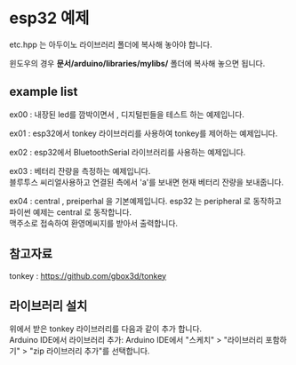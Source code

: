 # esp32 예제  

etc.hpp 는 아두이노 라이브러리 폴더에 복사해 놓아야 합니다.  

윈도우의 경우 **문서/arduino/libraries/mylibs/** 폴더에 복사해 놓으면 됩니다.  

## example list

ex00 : 내장된 led를 깜박이면서 , 디지털핀들을 테스트 하는 예제입니다.

ex01 : esp32에서 tonkey 라이브러리를 사용하여 tonkey를 제어하는 예제입니다.  

ex02 : esp32에서 BluetoothSerial 라이브러리를 사용하는 예제입니다. 

ex03 : 베터리 잔량을 측정하는 예제입니다.  
블루투스 씨리얼사용하고 연결된 측에서 'a'를 보내면 현재 베터리 잔량을 보내줍니다.  

ex04 : central , preiperhal 을 기본예제입니다. esp32 는 peripheral 로 동작하고 파이썬 예제는 central 로 동작합니다.  
맥주소로 접속하여 환영메씨지를 받아서 출력합니다.  


## 참고자료

tonkey : https://github.com/gbox3d/tonkey  



## 라이브러리 설치
위에서 받은 tonkey 라이브러리를 다음과 같이 추가 합니다.  
Arduino IDE에서 라이브러리 추가: Arduino IDE에서 "스케치" > "라이브러리 포함하기" > "zip 라이브러리 추가"를 선택합니다.  

